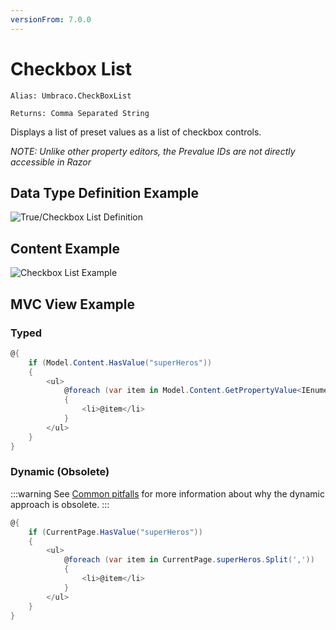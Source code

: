 ```yaml
---
versionFrom: 7.0.0
---
```


# Checkbox List

`Alias: Umbraco.CheckBoxList`

`Returns: Comma Separated String`

Displays a list of preset values as a list of checkbox controls.

_NOTE: Unlike other property editors, the Prevalue IDs are not directly accessible in Razor_

## Data Type Definition Example

![True/Checkbox List Definition](images/checkbox-list-setup.png)

## Content Example

![Checkbox List Example](images/checkbox-list-content.png)

## MVC View Example

### Typed

```csharp
@{
    if (Model.Content.HasValue("superHeros"))
    {
        <ul>
            @foreach (var item in Model.Content.GetPropertyValue<IEnumerable<string>>("superHeros"))
            {
                <li>@item</li>
            }
        </ul>
    }
}
```

### Dynamic (Obsolete)

:::warning
See [Common pitfalls](https://our.umbraco.com/documentation/reference/Common-Pitfalls/#dynamics) for more information about why the dynamic approach is obsolete.
:::

```csharp
@{
    if (CurrentPage.HasValue("superHeros"))
    {
        <ul>
            @foreach (var item in CurrentPage.superHeros.Split(','))
            {
                <li>@item</li>
            }
        </ul>
    }
}
```
